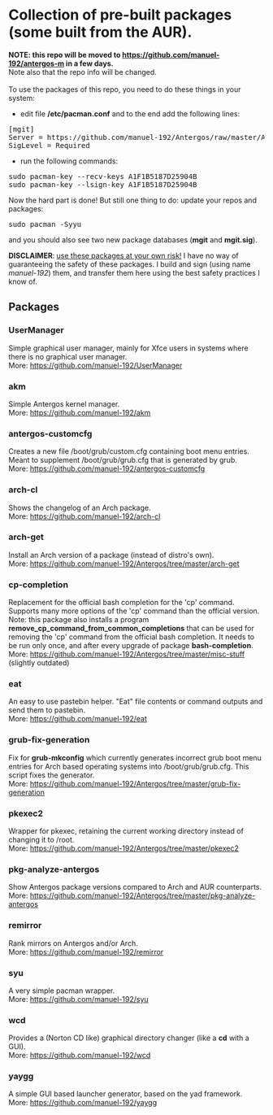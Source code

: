 # Collection of pre-built packages (some built from the AUR).
<b>NOTE: this repo will be moved to https://github.com/manuel-192/antergos-m in a few days.</b>
<br>
Note also that the repo info will be changed.
<br><br>
To use the packages of this repo, you need to do these things in your system:
- edit file <b>/etc/pacman.conf</b> and to the end add the following lines:
<pre>
[mgit]
Server = https://github.com/manuel-192/Antergos/raw/master/Antergos-packages
SigLevel = Required
</pre>
- run the following commands:
<pre>
sudo pacman-key --recv-keys A1F1B5187D25904B
sudo pacman-key --lsign-key A1F1B5187D25904B
</pre>
Now the hard part is done! But still one thing to do: update your repos and packages:
<pre>
sudo pacman -Syyu
</pre>
and you should also see two new package databases (<b>mgit</b> and <b>mgit.sig</b>).

<b>DISCLAIMER</b>: <u>use these packages at your own risk!</u> I have no way of guaranteeing the safety of these packages. I build and sign (using name <i>manuel-192</i>) them, and transfer them here using the best safety practices I know of.

## Packages

### UserManager
Simple graphical user manager, mainly for Xfce users in systems where there is no graphical user manager.<br>
More: https://github.com/manuel-192/UserManager

### akm
Simple Antergos kernel manager.<br>
More: https://github.com/manuel-192/akm

### antergos-customcfg
Creates a new file /boot/grub/custom.cfg containing boot menu entries. Meant to supplement /boot/grub/grub.cfg that is generated by grub.<br>
More: https://github.com/manuel-192/antergos-customcfg

### arch-cl
Shows the changelog of an Arch package.<br>
More: https://github.com/manuel-192/arch-cl

### arch-get
Install an Arch version of a package (instead of distro's own).<br>
More: https://github.com/manuel-192/Antergos/tree/master/arch-get

### cp-completion
Replacement for the official bash completion for the 'cp' command. Supports many more options of the 'cp' command than the official version.
<br>
Note: this package also installs a program <b>remove_cp_command_from_common_completions</b> that can be used
for removing the 'cp' command from the official bash completion. It needs to be run only once, and after every upgrade
of package <b>bash-completion</b>.<br>
More: https://github.com/manuel-192/Antergos/tree/master/misc-stuff (slightly outdated)

### eat
An easy to use pastebin helper. "Eat" file contents or command outputs and send them to pastebin.<br>
More: https://github.com/manuel-192/eat

### grub-fix-generation
Fix for <b>grub-mkconfig</b> which currently generates incorrect grub boot menu entries for Arch based operating systems into /boot/grub/grub.cfg. This script fixes the generator.<br>
More: https://github.com/manuel-192/Antergos/tree/master/grub-fix-generation

### pkexec2
Wrapper for pkexec, retaining the current working directory instead of changing it to /root.<br>
More: https://github.com/manuel-192/Antergos/tree/master/pkexec2

### pkg-analyze-antergos
Show Antergos package versions compared to Arch and AUR counterparts.<br>
More: https://github.com/manuel-192/Antergos/tree/master/pkg-analyze-antergos

### remirror
Rank mirrors on Antergos and/or Arch.<br>
More: https://github.com/manuel-192/remirror

### syu
A very simple pacman wrapper.<br>
More: https://github.com/manuel-192/syu

### wcd
Provides a (Norton CD like) graphical directory changer (like a <b>cd</b> with a GUI).<br>
More: https://github.com/manuel-192/wcd

### yaygg
A simple GUI based launcher generator, based on the yad framework.<br>
More: https://github.com/manuel-192/yaygg
